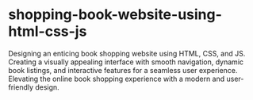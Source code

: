 # shopping-book-website-using-html-css-js
Designing an enticing book shopping website using HTML, CSS, and JS. Creating a visually appealing interface with smooth navigation, dynamic book listings, and interactive features for a seamless user experience. Elevating the online book shopping experience with a modern and user-friendly design.

